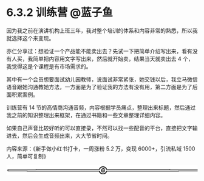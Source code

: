 # 6.3.2 训练营 @蓝子鱼

因为我之前在演讲机构上班三年，我对整个培训的体系和内容非常的熟悉，所以我就选择这个来变现。

亦仁分享过：想验证一个产品能不能卖出去？先试一下把简单介绍写出来，看有没有人买，我简单把内容用文字写出来，然后就开始卖，结果当天就卖出去 4 个，我觉得这是个课程是有市场需求的。

其中有一个会员想要面试幼儿园教师，说面试非常紧张，她交钱以后，我立马微信语音跟她沟通教她方法，一方面是为了验证我的方法有没有用，第二方面是为了后面积累案例。

训练营有 14 节的高情商沟通音频，内容根据学员痛点，整理出来标题，然后通过我之前的知识整理出来框架，在通过书籍和一些文章整理详细内容。

如果自己声音比较好听的可以直接录，不然可以找一些配音的平台，直接把文字输进去，然后会生成音频出来，大大节省时间。

内容来源：《新手做小红书打卡，一周涨粉 5.2 万，变现 6000+，引流私域 1500 人，简单可复制》

![](img/fb91ee241585f33667363a0f754604fc.png)